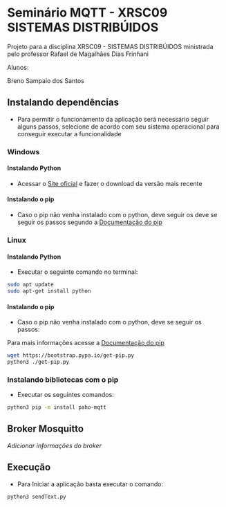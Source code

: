 # Seminário MQTT - XRSC09 SISTEMAS DISTRIBÚIDOS

Projeto para a disciplina XRSC09 - SISTEMAS DISTRIBÚIDOS ministrada pelo professor Rafael de Magalhães Dias Frinhani

Alunos:

Breno Sampaio dos Santos

## Instalando dependências

* Para permitir o funcionamento da aplicação será necessário seguir alguns passos, selecione de acordo com seu sistema operacional para conseguir executar a funcionalidade

### Windows

#### Instalando Python

- Acessar o [Site oficial](https://www.python.org/downloads/) e fazer o download da versão mais recente

#### Instalando o pip

- Caso o pip não venha instalado com o python, deve seguir os deve se seguir os passos segundo a [Documentação do pip](https://pip.pypa.io/en/stable/installation/)

### Linux

#### Instalando Python

- Executar o seguinte comando no terminal:
```sh
sudo apt update
sudo apt-get install python
```

#### Instalando o pip

- Caso o pip não venha instalado com o python, deve se seguir os passos:

Para mais informações acesse a [Documentação do pip](https://pip.pypa.io/en/stable/installation/)


```sh
wget https://bootstrap.pypa.io/get-pip.py
python3 ./get-pip.py
```

### Instalando bibliotecas com o pip

- Executar os seguintes comandos:

```sh
python3 pip -m install paho-mqtt
```

## Broker Mosquitto

*Adicionar informações do broker*

## Execução

- Para Iniciar a aplicação basta executar o comando:

```sh
python3 sendText.py
```